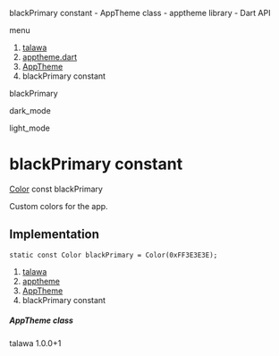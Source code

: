 




blackPrimary constant - AppTheme class - apptheme library - Dart API







menu

1. [talawa](../../index.html)
2. [apptheme.dart](../../apptheme/apptheme-library.html)
3. [AppTheme](../../apptheme/AppTheme-class.html)
4. blackPrimary constant

blackPrimary


dark\_mode

light\_mode




# blackPrimary constant


[Color](https://api.flutter.dev/flutter/painting/Color-class.html)
const blackPrimary

Custom colors for the app.


## Implementation

```
static const Color blackPrimary = Color(0xFF3E3E3E);
```

 


1. [talawa](../../index.html)
2. [apptheme](../../apptheme/apptheme-library.html)
3. [AppTheme](../../apptheme/AppTheme-class.html)
4. blackPrimary constant

##### AppTheme class





talawa
1.0.0+1






